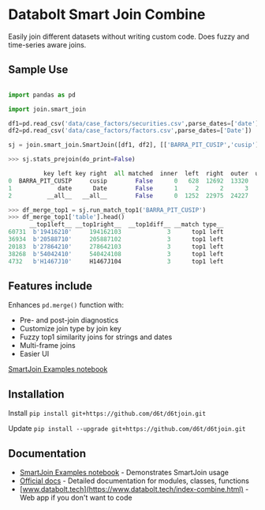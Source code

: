 # Databolt Smart Join Combine

Easily join different datasets without writing custom code. Does fuzzy and time-series aware joins.

## Sample Use

```python

import pandas as pd

import join.smart_join

df1=pd.read_csv('data/case_factors/securities.csv',parse_dates=['date'])
df2=pd.read_csv('data/case_factors/factors.csv',parse_dates=['Date'])

sj = join.smart_join.SmartJoin([df1, df2], [['BARRA_PIT_CUSIP','cusip'],['date','Date']], mode=['top1', 'top1'], how='left', cfg_top1={'BARRA_PIT_CUSIP':{'top_records':5}})

>>> sj.stats_prejoin(do_print=False)

          key left key right  all matched  inner  left  right  outer  unmatched total  unmatched left  unmatched right
0  BARRA_PIT_CUSIP     cusip        False      0   628  12692  13320            13320             628            12692
1             date      Date        False      1     2      2      3                2               1                1
2          __all__   __all__        False      0  1252  22975  24227            24227            1252            22975

>>> df_merge_top1 = sj.run_match_top1('BARRA_PIT_CUSIP')
>>> df_merge_top1['table'].head()
      __top1left__ __top1right__  __top1diff__ __match type__
60731  b'19416210'     194162103             3      top1 left
36934  b'20588710'     205887102             3      top1 left
20183  b'27864210'     278642103             3      top1 left
38268  b'54042410'     540424108             3      top1 left
4732   b'H1467J10'     H1467J104             3      top1 left

```

## Features include
Enhances `pd.merge()` function with:
* Pre- and post-join diagnostics
* Customize join type by join key
* Fuzzy top1 similarity joins for strings and dates
* Multi-frame joins
* Easier UI


[SmartJoin Examples notebook](https://github.com/d6t/d6t-lib/blob/master/examples-smartjoin.ipynb)

## Installation

Install `pip install git+https://github.com/d6t/d6tjoin.git`

Update `pip install --upgrade git+https://github.com/d6t/d6tjoin.git`

## Documentation

*  [SmartJoin Examples notebook](https://github.com/d6t/d6t-lib/blob/master/examples-smartjoin.ipynb) - Demonstrates SmartJoin usage
*  [Official docs](http://d6tjoin.readthedocs.io/en/latest/index.html) - Detailed documentation for modules, classes, functions
*  [www.databolt.tech](https://www.databolt.tech/index-combine.html) - Web app if you don't want to code

